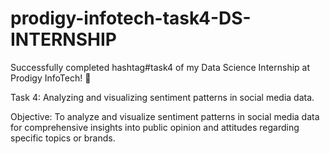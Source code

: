 # prodigy-infotech-task4-DS-INTERNSHIP

Successfully completed hashtag#task4 of my Data Science Internship at Prodigy InfoTech! 🎯

Task 4: Analyzing and visualizing sentiment patterns in social media data.

Objective: To analyze and visualize sentiment patterns in social media data for comprehensive insights into public opinion and attitudes regarding specific topics or brands.
